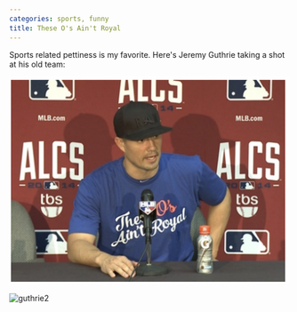 ```yaml
---
categories: sports, funny
title: These O's Ain't Royal
---
```


Sports related pettiness is my favorite. Here's Jeremy Guthrie taking a shot at his old team:

![guthrie1](https://raw.githubusercontent.com/muneer78/muneer78.github.io/master/images/guthrie1.png) 

![guthrie2](https://raw.githubusercontent.com/muneer78/muneer78.github.io/master/images/guthrie2)
